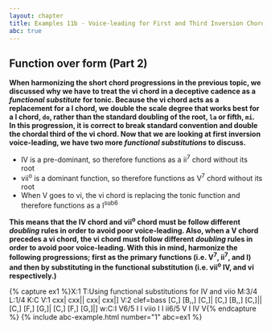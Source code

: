 ```yaml
---
layout: chapter
title: Examples 11b - Voice-leading for First and Third Inversion Chords
abc: true
---
```



## Function over form (Part 2)

**When harmonizing the short chord progressions in the previous topic, we discussed why we have to treat the vi chord in a deceptive cadence as a *functional substitute* for tonic. Because the vi chord acts as a replacement for a I chord, we double the scale degree that works best for a I chord, `do`, rather than the standard doubling of the root, `la` or fifth, `mi`. In this progression, it is correct to break standard convention and double the chordal third of the vi chord. Now that we are looking at first inversion voice-leading, we have two more *functional substitutions* to discuss.**
- IV is a pre-dominant, so therefore functions as a ii<sup>7</sup> chord without its root
- vii<sup>o</sup> is a dominant function, so therefore functions as V<sup>7</sup> chord without its root
- When V goes to vi, the vi chord is replacing the tonic function and therefore functions as a I<sup>sub6</sup>

**This means that the IV chord and vii<sup>o</sup> chord must be follow different *doubling* rules in order to avoid poor voice-leading. Also, when a V chord precedes a vi chord, the vi chord must follow different *doubling* rules in order to avoid poor voice-leading. With this in mind, harmonize the following progressions; first as the primary functions (i.e. V<sup>7</sup>, ii<sup>7</sup>, and I) and then by substituting in the functional substitution (i.e. vii<sup>o</sup> IV, and vi respectively.)**

{% capture ex1 %}X:1
T:Using functional substitutions for IV and viio
M:3/4
L:1/4
K:C
V:1
cxx| cxx|| cxx| cxx|]
V:2 clef=bass
[C,] [B,,] [C,]| [C,] [B,,] [C,]|| [C,] [F,] [G,]| [C,] [F,] [G,]|]
w:C:I V6/5 I I viio I I ii6/5 V I IV V{% endcapture %}
{% include abc-example.html number="1" abc=ex1 %}